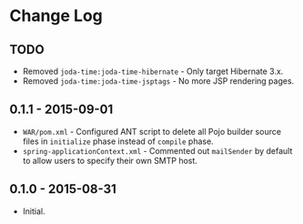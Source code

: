 # Change Log

## TODO

* Removed `joda-time:joda-time-hibernate` - Only target Hibernate 3.x.
* Removed `joda-time:joda-time-jsptags` - No more JSP rendering pages.
            
## 0.1.1 - 2015-09-01

* `WAR/pom.xml` - Configured ANT script to delete all Pojo builder source files in `initialize` phase instead of `compile` phase.
* `spring-applicationContext.xml` - Commented out `mailSender` by default to allow users to specify their own SMTP host.

## 0.1.0 - 2015-08-31

* Initial.

